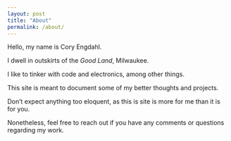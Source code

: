 ```yaml
---
layout: post
title: "About"
permalink: /about/
---
```


Hello, my name is Cory Engdahl. 

I dwell in outskirts of the _Good Land_, Milwaukee. 

I like to tinker with code and electronics, among other things.

This site is meant to document some of my better thoughts and projects.

Don’t expect anything too eloquent, as this is site is more for me than it is for you.

Nonetheless, feel free to reach out if you have any comments or questions regarding my work.
